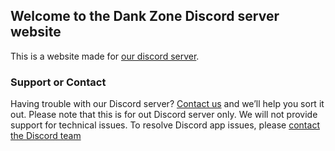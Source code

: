 ## Welcome to the Dank Zone Discord server website

This is a website made for [our discord server](https://discordapp.com/invite/gwamp7n).


### Support or Contact

Having trouble with our Discord server? [Contact us](mailto:dankzonediscord@gmail.com) and we’ll help you sort it out.
Please note that this is for out Discord server only. We will not provide support for technical issues. To resolve Discord app issues, please [contact the Discord team](https://support.discordapp.com/)
